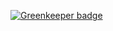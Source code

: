 
[![Greenkeeper badge](https://badges.greenkeeper.io/basarat/test-angularjs-ddd2013.svg)](https://greenkeeper.io/)
